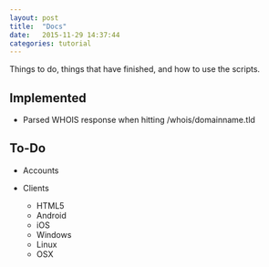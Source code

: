```yaml
---
layout: post
title:  "Docs"
date:   2015-11-29 14:37:44
categories: tutorial
---
```

	
Things to do, things that have finished, and how to use the scripts.


## Implemented

- Parsed WHOIS response when hitting /whois/domainname.tld

## To-Do

- Accounts

- Clients
	- 	HTML5
	-	Android
	- 	iOS
	-	Windows
	- 	Linux
	-	OSX